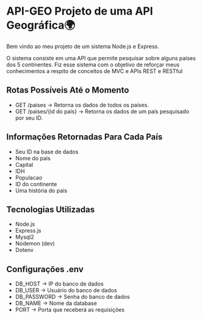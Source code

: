 <h1>API-GEO Projeto de uma API Geográfica🌍</h1>
<p>Bem vindo ao meu projeto de um sistema Node.js e Express.</p>
<p>O sistema consiste em uma API que permite pesquisar sobre alguns países dos 5 continentes. Fiz esse sistema com o objetivo de reforçar meus conhecimentos a respito de conceitos de MVC e APIs REST e RESTful</p>
<h2>Rotas Possíveis Até o Momento</h2>
<ul>
    <li>GET /paises -> Retorna os dados de todos os países.</li>
    <li>GET /paises/{id do país} -> Retorna os dados de um país pesquisado por seu ID.</li>
</ul>
<h2>Informações Retornadas Para Cada País</h2>
<ul>
    <li>Seu ID na base de dados</li>
    <li>Nome do país</li>
    <li>Capital</li>
    <li>IDH</li>
    <li>Populacao</li>
    <li>ID do continente</li>
    <li>Uma história do país</li>
</ul>
<h2>Tecnologias Utilizadas</h2>
<ul>
    <li>Node.js</li>
    <li>Express.js</li>
    <li>Mysql2</li>
    <li>Nodemon (dev)</li>
    <li>Dotenv</li>
</ul>
<h2>Configurações .env</h2>
<ul>
    <li>DB_HOST -> IP do banco de dados</li>
    <li>DB_USER -> Usuário do banco de dados</li>
    <li>DB_PASSWORD -> Senha do banco de dados</li>
    <li>DB_NAME -> Nome da database</li>
    <li>PORT -> Porta que receberá as requisições</li>
</ul>